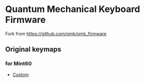 # Quantum Mechanical Keyboard Firmware
Fork from https://github.com/qmk/qmk_firmware

## Original keymaps
### for Mint60
- [Custom](https://github.com/andooown/qmk_firmware/tree/master/keyboards/mint60/keymaps/custom)
